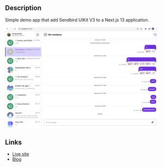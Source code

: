
## Description
Simple demo app that add Sendbird UIKit V3 to a Next.js 13 application.

![screenshot](/screenshot.png?raw=true "screenshot")

## Links
 - [Live site]()
 - [Blog]()
